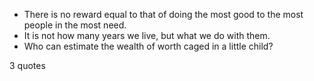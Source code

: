  - There is no reward equal to that of doing the most good to the most people in the most need.
 - It is not how many years we live, but what we do with them.
 - Who can estimate the wealth of worth caged in a little child?

3 quotes